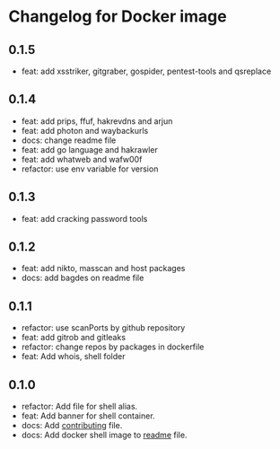 # Changelog for Docker image
<!--LATEST=0.1.4-->

## 0.1.5

* feat: add xsstriker, gitgraber, gospider, pentest-tools and qsreplace

## 0.1.4

* feat: add prips, ffuf, hakrevdns and arjun
* feat: add photon and waybackurls
* docs: change readme file
* feat: add go language and hakrawler
* feat: add whatweb and wafw00f
* refactor: use env variable for version

## 0.1.3

* feat: add cracking password tools

## 0.1.2

* feat: add nikto, masscan and host packages
* docs: add bagdes on readme file

## 0.1.1

* refactor: use scanPorts by github repository
* feat: add gitrob and gitleaks
* refactor: change repos by packages in dockerfile
* feat: Add whois, shell folder

## 0.1.0

* refactor: Add file for shell alias.
* feat: Add banner for shell container.
* docs: Add [contributing](CONTRIBUTING.md) file.
* docs: Add docker shell image to [readme](README.md) file.
